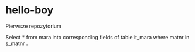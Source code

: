 # hello-boy
Pierwsze repozytorium

Select * 
from mara
into corresponding fields of table it_mara
where
matnr in s_matnr .
